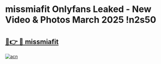 # missmiafit Onlyfans Leaked - New Video & Photos March 2025 !n2s50

# <h2><a href="https://bwf1hq.iuczelnia.edu.pl?title=missmiafit&ref=n2s50">🔗👉 🔴 missmiafit</a></h2>

[![acn](https://github.com/user-attachments/assets/0f9c940e-d8b0-45ae-aac7-cd30a18b3e1c)](https://bwf1hq.iuczelnia.edu.pl?title=missmiafit&ref=n2s50)

